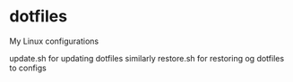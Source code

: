 # dotfiles

My Linux configurations

update.sh for updating dotfiles similarly restore.sh for restoring og dotfiles to configs
